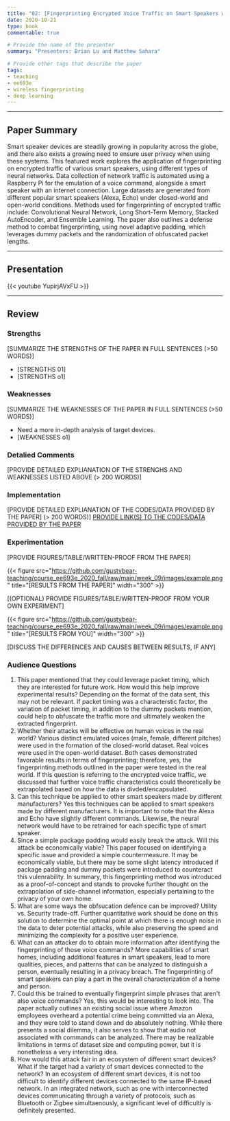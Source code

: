 ```yaml
---
title: "02: [Fingerprinting Encrypted Voice Traffic on Smart Speakers with Deep Learning] by [C. Wang, S. Kennedy, H. Li, K. Hudson, G. Atluri, X. Wei, W. Sun, and B. Wang]"
date: 2020-10-21
type: book
commentable: true

# Provide the name of the presenter
summary: "Presenters: Brian Lu and Matthew Sahara"

# Provide other tags that describe the paper
tags:
- teaching
- ee693e
- wireless fingerprinting
- deep learning
---
```


***
## Paper Summary
Smart speaker devices are steadily growing in popularity across the globe, and there also exists a growing need to ensure user privacy when using these systems. This featured work explores the application of fingerprinting on encrypted traffic of various smart speakers, using different types of neural networks. Data collection of network traffic is automated using a Raspberry Pi for the emulation of a voice command, alongside a smart speaker with an internet connection. Large datasets are generated from different popular smart speakers (Alexa, Echo) under closed-world and open-world conditions. Methods used for fingerprinting of encrypted traffic include: Convolutional Neural Network, Long Short-Term Memory, Stacked AutoEncoder, and Ensemble Learning. The paper also outlines a defense method to combat fingerprinting, using novel adaptive padding, which leverages dummy packets and the randomization of obfuscated packet lengths.
***

## Presentation
{{< youtube YupirjAVxFU >}}
***

## Review
### Strengths
[SUMMARIZE THE STRENGTHS OF THE PAPER IN FULL SENTENCES (>50 WORDS)]
- [STRENGTHS 01]
- [STRENGTHS o1]

### Weaknesses
[SUMMARIZE THE WEAKNESSES OF THE PAPER IN FULL SENTENCES (>50 WORDS)]
- Need a more in-depth analysis of target devices.
- [WEAKNESSES o1]

### Detalied Comments
[PROVIDE DETAILED EXPLIANATION OF THE STRENGHS AND WEAKNESSES LISTED ABOVE (>
200 WORDS)]

### Implementation
[PROVIDE DETAILED EXPLIANATION OF THE CODES/DATA PROVIDED BY THE PAPER] (>
200 WORDS)]
[PROVIDE LINK(S) TO THE CODES/DATA PROVIDED BY THE PAPER](https://github.com/gustybear-teaching/course_ee693e_2020_fall)

### Experimentation
[PROVIDE FIGURES/TABLE/WRITTEN-PROOF FROM THE PAPER]

{{< figure src="https://github.com/gustybear-teaching/course_ee693e_2020_fall/raw/main/week_09/images/example.png" title="[RESULTS FROM THE PAPER]" width="300" >}}

[(OPTIONAL) PROVIDE FIGURES/TABLE/WRITTEN-PROOF FROM YOUR OWN EXPERIMENT]

{{< figure src="https://github.com/gustybear-teaching/course_ee693e_2020_fall/raw/main/week_09/images/example.png" title="[RESULTS FROM YOU]" width="300" >}}

[DISCUSS THE DIFFERENCES AND CAUSES BETWEEN RESULTS, IF ANY]

### Audience Questions
1. This paper mentioned that they could leverage packet timing, which they are interested for future work. How would this help improve experimental results?
Depending on the format of the data sent, this may not be relevant. If packet timing was a characterstic factor, the variation of packet timing, in addition to the dummy packets mention, could help to obfuscate the traffic more and ultimately weaken the extracted fingerprint.
2. Whether their attacks will be effective on human voices in the real world?
Various distinct emulated voices (male, female, different pitches) were used in the formation of the closed-world dataset. Real voices were used in the open-world dataset. Both cases demonstrated favorable results in terms of fingerprinting; therefore, yes, the fingerprinting methods outlined in the paper were tested in the real world. If this question is referring to the encrypted voice traffic, we discussed that further voice traffic characteristics could theoretically be extrapolated based on how the data is divded/encapsulated.
3. Can this technique be applied to other smart speakers made by different manufacturers?
Yes this techniques can be applied to smart speakers made by different manufacturers. It is important to note that the Alexa and Echo have slightly different commands. Likewise, the neural network would have to be retrained for each specific type of smart speaker.
4. Since a simple package padding would easily break the attack. Will this attack be economically viable?
This paper focused on identifying a specific issue and provided a simple countermeasure. It may be economically viable, but there may be some slight latency introduced if package padding and dummy packets were introduced to counteract this vulenrability. In summary, this fingerprinting method was introduced as a proof-of-concept and stands to provoke further thought on the extrapolation of side-channel information, especially pertaining to the privacy of your own home.
5. What are some ways the obfsucation defence can be improved?
Utility vs. Security trade-off. Further quantitative work should be done on this solution to determine the optimal point at which there is enough noise in the data to deter potential attacks, while also preserving the speed and minimizing the complexity for a positive user experience.
6. What can an attacker do to obtain more information after identifying the fingerprinting of those voice commands?
More capabilities of smart homes, including additional features in smart speakers, lead to more qualities, pieces, and patterns that can be analyzed to distinguish a person, eventually resulting in a privacy breach. The fingerprinting of smart speakers can play a part in the overall characterization of a home and person.
7. Could this be trained to eventually fingerprint simple phrases that aren't also voice commands?
Yes, this would be interesting to look into. The paper actually outlines an existing social issue where Amazon employees overheard a potential crime being committed via an Alexa, and they were told to stand down and do absolutely nothing. While there presents a social dilemma, it also serves to show that audio not associated with commands can be analyzed. There may be realizable limitations in terms of dataset size and computing power, but it is nonetheless a very interesting idea.
8. How would this attack fair in an ecosystem of different smart devices? What if the target had a variety of smart devices connected to the network?
In an ecosystem of different smart devices, it is not too difficult to identify different devices connected to the same IP-based network. In an integrated network, such as one with interconnected devices communicating through a variety of protocols, such as Bluetooth or Zigbee simultaenously, a significant level of difficultly is definitely presented.
